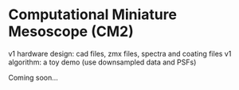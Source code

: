 # Computational Miniature Mesoscope (CM2)
v1 hardware design: cad files, zmx files, spectra and coating files
v1 algorithm: a toy demo (use downsampled data and PSFs)

Coming soon...

